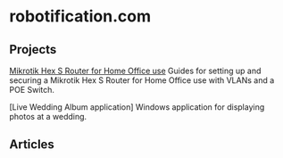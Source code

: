 # robotification.com

## Projects

[Mikrotik Hex S Router for Home Office use](https://github.com/hallzhallz/Mikrotik-Hex-S)
Guides for setting up and securing a Mikrotik Hex S Router for Home Office use with VLANs and a POE Switch.

[Live Wedding Album application]
Windows application for displaying photos at a wedding.

## Articles

